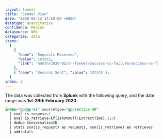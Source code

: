 ```yaml
---
layout: funnel
title: "Sender View"
date: "2020-02-12 14:10:00 +0000"
datatype: Quantitative
confidence: Medium
datasource: NMS
categories: data
items:
  [
    {
      "name": "Requests Received",
      "value": 191893,
      "link": "month/2020-02/sr-funnel/success-vs-failure/success-vs-failure",
    },
    { "name": "Records Sent", "value": 187349 },
  ]
index: 2
---
```


The data was collected from **Splunk** with the following query, and the date range was **1st-29th February 2020**:

```sql
index="gp2gp-mi" sourcetype="gppractice-SR"
  | eval is_request=1
  | eval is_retrieve=if(isnotnull(ExtractTime),1,0)
  | dedup ConversationID
  | stats sum(is_request) as requests, sum(is_retrieve) as retrieves
  | addtotals
```
